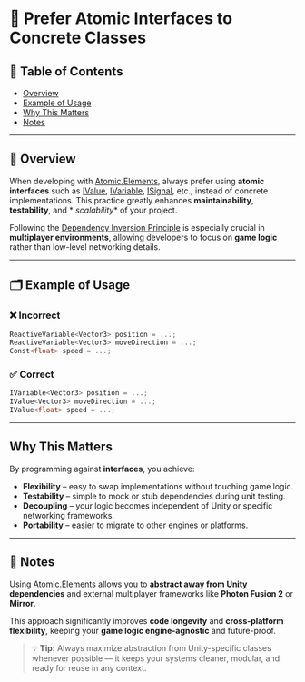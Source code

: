 # 📌 Prefer Atomic Interfaces to Concrete Classes

## 📑 Table of Contents

- [Overview](#-overview)
- [Example of Usage](#-example-of-usage)
- [Why This Matters](#why-this-matters)
- [Notes](#-notes)

---

## 📖 Overview

When developing with [Atomic.Elements](../Elements/Manual.md), always prefer using **atomic interfaces** such
as [IValue](../Elements/Values/IValue.md), [IVariable](../Elements/Variables/IVariable.md), [ISignal](../Elements/Events/ISignal.md),
etc., instead of concrete implementations. This practice greatly enhances **maintainability**, **testability**, and *
*scalability** of your project.

Following
the [Dependency Inversion Principle](https://en.wikipedia.org/wiki/Dependency_inversion_principle) is
especially crucial in **multiplayer environments**, allowing developers to focus on **game logic** rather than low-level
networking details.

---

## 🗂 Example of Usage

### ❌ Incorrect

```csharp
ReactiveVariable<Vector3> position = ...;
ReactiveVariable<Vector3> moveDirection = ...;
Const<float> speed = ...;
```

### ✅ Correct

```csharp
IVariable<Vector3> position = ...;
IValue<Vector3> moveDirection = ...;
IValue<float> speed = ...;
```

---

## Why This Matters

By programming against **interfaces**, you achieve:

- **Flexibility** – easy to swap implementations without touching game logic.
- **Testability** – simple to mock or stub dependencies during unit testing.
- **Decoupling** – your logic becomes independent of Unity or specific networking frameworks.
- **Portability** – easier to migrate to other engines or platforms.

---

## 📝 Notes

Using [Atomic.Elements](../Elements/Manual.md) allows you to **abstract away from Unity dependencies**
and external multiplayer frameworks like **Photon Fusion 2** or **Mirror**.

This approach significantly improves **code longevity** and **cross-platform flexibility**,
keeping your **game logic engine-agnostic** and future-proof.

> 💡 **Tip:** Always maximize abstraction from Unity-specific classes whenever possible —
> it keeps your systems cleaner, modular, and ready for reuse in any context.

